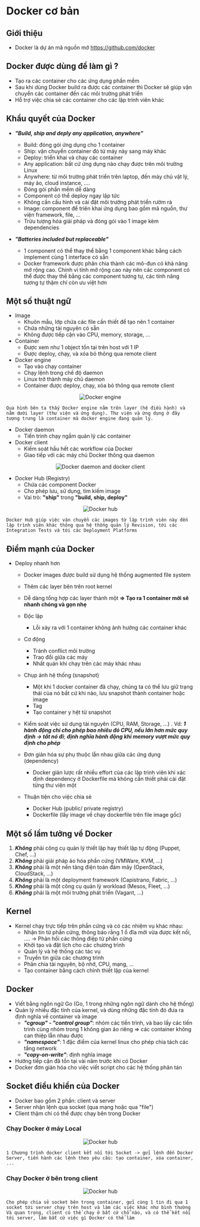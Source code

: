 # Docker cơ bản

## Giới thiệu
* Docker là dự án mã nguồn mở https://github.com/docker

## Docker được dùng để làm gì ?
* Tạo ra các container cho các ứng dụng phần mềm
* Sau khi dùng Docker build ra được các container thì Docker sẽ giúp vận chuyển các container đến các môi trường phát triển
* Hỗ trợ việc chia sẻ các container cho các lập trình viên khác

## Khẩu quyết của Docker
* ***"Build, ship and deply any application, anywhere"***
    * Build: đóng gói ứng dụng cho 1 container
    * Ship: vận chuyển container đó từ máy này sang máy khác
    * Deploy: triển khai và chạy các container
    * Any application: bất cứ ứng dụng nào chạy được trên môi trường Linux
    * Anywhere: từ môi trường phát triển trên laptop, đến máy chủ vật lý, máy ảo, cloud instance, ....
    * Đóng gói phần mềm dễ dàng
    * Component có thể deploy ngay lập tức 
    * Không cần cấu hình và cài đặt môi trường phát triển rườm rà
    * Image: component để triên khai ứng dụng bao gồm mã nguồn, thư viện framework, file, ...
    * Trừu tượng hóa giải pháp và đóng gói vào 1 image kèm dependencies

* ***"Batteries included but replaceable"***
    * 1 component có thể thay thể bằng 1 component khác bằng cách implement cùng 1 interface có sẵn
    * Docker framework được phân chia thành các mô-đun có khả năng mở rộng cao. Chính vì tính mở rộng cao này nên các component có thể được thay thế bằng các component tương tự, các tính năng tương tự thậm chí còn ưu việt hơn

## Một số thuật ngữ
* Image
    * Khuôn mẫu, lớp chứa các file cần thiết để tạo nên 1 container
    * Chứa những tài nguyên có sẵn
    * Không được tiếp cận vào CPU, memory, storage, ...
* Container
    * Được xem như 1 object tồn tại trên host với 1 IP
    * Được deploy, chạy, và xóa bỏ thông qua remote client
* Docker engine
    * Tạo vào chạy container
    * Chạy lệnh trong chế độ daemon
    * Linux trở thành máy chủ daemon
    * Container được deploy, chạy, xóa bỏ thông qua remote client

<div style="text-align: center;">
    <img src="https://www.tutorialspoint.com/virtualization2.0/images/applications.jpg" alt="Docker engine">
</div>

```
Qua hình bên ta thấy Docker engine nằm trên layer (hệ điều hành) và nằm dưới layer (thư viện và ứng dụng). Thư viện và ứng dụng ở đây tượng trưng là container mà docker engine đang quản lý.
```

* Docker daemon
    * Tiến trình chạy ngầm quản lý các container
* Docker client
    * Kiếm soát hầu hết các workflow của Docker
    * Giao tiếp với các máy chủ Docker thông qua daemon
<div style="text-align: center;">
    <img src="https://www.devopsschool.com/blog/wp-content/uploads/2023/12/image-195.png" alt="Docker daemon and docker client">
</div>

* Docker Hub (Registry)
    * Chứa các component Docker
    * Cho phép lưu, sử dụng, tìm kiếm image
    * Vai trò: **"ship"** trong **"build, ship, deploy"**
<div style="text-align: center;">
    <img src="https://3.bp.blogspot.com/-qAC-f6ceVho/U5rfqpzj3VI/AAAAAAAAC8w/Ta4pzEhm-8A/s1600/Screen+Shot+2014-06-13+at+8.34.10+pm.png" alt="Docker hub">
</div>

```
Docker Hub giúp việc vận chuyển các images từ lập trình viên này đến lập trình viên khác thông qua hệ thống quản lý Revision, tới các Integration Tests và tới các Deployment Platforms
```
## Điểm mạnh của Docker
* Deploy nhanh hơn
    * Docker images được build sử dụng hệ thống augmented file system
    * Thêm các layer bên trên root kernel
    * Dễ dàng tổng hợp các layer thành một
**=> Tạo ra 1 container mới sẽ nhanh chóng và gọn nhẹ**

    * Độc lập
        * Lỗi xảy ra với 1 container không ảnh hưởng các container khác
    * Cơ động
        * Tránh conflict môi trường
        * Trao đổi giữa các máy
        * Nhất quán khi chạy trên các máy khác nhau
    * Chụp ảnh hệ thống (snapshot)
        * Một khi 1 docker container đã chạy, chúng ta có thể lưu giữ trạng thái của nó bất cứ khi nào, lưu snapshot thành container hoặc image
        * Tag
        * Tạo container y hệt từ snapshot
    * Kiểm soát việc sử dụng tài nguyên (CPU, RAM, Storage, ...) . Vd: ***1 hành động chỉ cho phép bao nhiêu đó CPU, nếu lớn hơn mức quy định -> tắt nó đi***; ***định nghĩa hành động khi memory vượt mức quy định cho phép***

    * Đơn giản hóa sự phụ thuộc lẫn nhau giữa các ứng dụng (dependency)
        * Docker giản lược rất nhiều effort của các lập trình viên khi xác định dependency ở Dockerfile mà không cần thiết phải cài đặt từng thư viện một
    * Thuận tiện cho việc chia sẻ
        * Docker Hub (public/ private registry)
        * Dockerfile (lấy image về chạy dockerfile trên file image gốc)

## Một số lầm tưởng về Docker
1. ***Không*** phải công cụ quản lý thiết lập hay thiết lập tự động (Puppet, Chef, ...)
2. ***Không*** phải giải pháp ảo hóa phần cứng (VMWare, KVM, ...)
3. ***Không*** phải là một nền tảng điện toán đám mây (OpenStack, CloudStack, ...)
4. ***Không*** phải là một deployment framework (Capistrano, Fabric, ...)
5. ***Không*** phải là một công cụ quản lý workload (Mesos, Fleet, ...)
6. ***Không*** phải là một môi trường phát triển (Vagant, ...)

## Kernel
*  Kernel chạy trực tiếp trên phần cứng và có các nhiệm vụ khác nhau:
    * Nhận tin từ phần cứng, thông báo rằng 1 ổ đĩa mới vừa được kết nối, .... -> Phản hồi các thông điệp từ phần cứng
    * Khởi tạo và đặt lịch cho các chương trình
    * Quản lý và hệ thống các tác vụ
    * Truyền tin giữa các chương trình
    * Phân chia tài nguyên, bộ nhớ, CPU, mạng, ...
    * Tạo container bằng cách chỉnh thiết lập của kernel

## Docker
* Viết bằng ngôn ngữ Go (Go, 1 trong những ngôn ngữ dành cho hệ thống)
* Quản lý nhiều đặc tính của kernel, và dùng những đặc tính đó đưa ra định nghĩa về container và image
    * ***"cgroup" - "control group"***: nhóm các tiến trình, và bao lấy các tiến trình cùng nhóm trong 1 không gian ảo riêng => các container không can thiệp lẫn nhau được
    * ***"namespace"***: 1 đặc điểm của kernel linux cho phép chia tách các tầng network
    * ***"copy-on-write"***: định nghĩa image
* Hướng tiếp cận đã tồn tại vài năm trước khi có Docker
* Docker đơn giản hóa cho việc viết script cho các hệ thống phân tán

## Socket điều khiển của Docker
* Docker bao gồm 2 phần: client và server   
* Server nhận lệnh qua socket (qua mạng hoặc qua "file")
* Client thậm chí có thể được chạy bên trong Docker

### Chạy Docker ở máy Local
<div style="text-align: center;">
    <img src="https://images.viblo.asia/32b0627f-8d5c-4868-add8-dac242bd7953.png" alt="Docker hub">
</div>

```
1 Chương trình docker client kết nối tới Socket -> gửi lệnh đến Docker Server, tiến hành các lệnh theo yêu cầu: tạo container, xóa container, ...
```

### Chạy Docker ở bên trong client
<div style="text-align: center;">
    <img src="https://images.viblo.asia/8d74a186-f1bc-4f4a-a1d8-d2c5c49d130a.png" alt="Docker hub">
</div>

```
Cho phép chia sẻ socket bên trong container, gửi cùng 1 tin đi qua 1 socket tới server chạy trên host và làm các việc khác như bình thường
Và quan trọng, client có thể chạy ở bất cứ chỗ nào, và có thể kết nối tới server, làm bất cứ việc gì Docker có thể làm 
```
